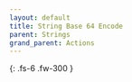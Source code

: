 ```yaml
---
layout: default
title: String Base 64 Encode
parent: Strings
grand_parent: Actions
---
```

{: .fs-6 .fw-300 }
